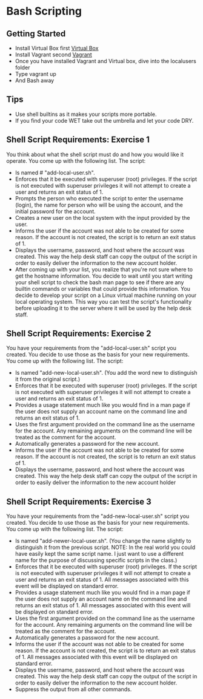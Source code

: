 # Bash Scripting

## Getting Started
- Install Virtual Box first [Virtual Box](https://www.virtualbox.org/wiki/Downloads)
- Install Vagrant second [Vagrant](https://www.vagrantup.com/downloads.html)
- Once you have installed Vagrant and Virtual box, dive into the localusers folder
- Type vagrant up
- And Bash away

## Tips
- Use shell builtins as it makes your scripts more portable.
- If you find your code WET take out the umbrella and let your code DRY.

## Shell Script Requirements: Exercise 1

You think about what the shell script must do and how you would like it operate. You come up with
the following list.
The script:
- Is named # "add-local-user.sh".
- Enforces that it be executed with superuser (root) privileges. If the script is not executed with
superuser privileges it will not attempt to create a user and returns an exit status of 1.
- Prompts the person who executed the script to enter the username (login), the name for
person who will be using the account, and the initial password for the account.
- Creates a new user on the local system with the input provided by the user.
- Informs the user if the account was not able to be created for some reason. If the account is
not created, the script is to return an exit status of 1.
- Displays the username, password, and host where the account was created. This way the
help desk staff can copy the output of the script in order to easily deliver the information to
the new account holder.
- After coming up with your list, you realize that you're not sure where to get the hostname
information. You decide to wait until you start writing your shell script to check the bash man page
to see if there are any builtin commands or variables that could provide this information.
You decide to develop your script on a Linux virtual machine running on your local operating system.
This way you can test the script's functionality before uploading it to the server where it will be used
by the help desk staff.

## Shell Script Requirements: Exercise 2
You have your requirements from the "add-local-user.sh" script you created. You decide to use
those as the basis for your new requirements. You come up with the following list.
The script:
- Is named "add-new-local-user.sh". (You add the word new to distinguish it from the
original script.)
- Enforces that it be executed with superuser (root) privileges. If the script is not executed with
superuser privileges it will not attempt to create a user and returns an exit status of 1.
- Provides a usage statement much like you would find in a man page if the user does not
supply an account name on the command line and returns an exit status of 1.
- Uses the first argument provided on the command line as the username for the account. Any
remaining arguments on the command line will be treated as the comment for the account.
- Automatically generates a password for the new account.
- Informs the user if the account was not able to be created for some reason. If the account is
not created, the script is to return an exit status of 1.
- Displays the username, password, and host where the account was created. This way the
help desk staff can copy the output of the script in order to easily deliver the information to
the new account holder


## Shell Script Requirements: Exercise 3
You have your requirements from the "add-new-local-user.sh" script you created. You decide
to use those as the basis for your new requirements. You come up with the following list.
The script:
- Is named "add-newer-local-user.sh". (You change the name slightly to distinguish it
from the previous script. NOTE: In the real world you could have easily kept the same script
name. I just want to use a different name for the purpose of discussing specific scripts in the
class.)
- Enforces that it be executed with superuser (root) privileges. If the script is not executed with
superuser privileges it will not attempt to create a user and returns an exit status of 1. All
messages associated with this event will be displayed on standard error.
- Provides a usage statement much like you would find in a man page if the user does not
supply an account name on the command line and returns an exit status of 1. All messages
associated with this event will be displayed on standard error.
- Uses the first argument provided on the command line as the username for the account. Any
remaining arguments on the command line will be treated as the comment for the account.
- Automatically generates a password for the new account.
- Informs the user if the account was not able to be created for some reason. If the account is
not created, the script is to return an exit status of 1. All messages associated with this event
will be displayed on standard error.
- Displays the username, password, and host where the account was created. This way the
help desk staff can copy the output of the script in order to easily deliver the information to
the new account holder.
- Suppress the output from all other commands.